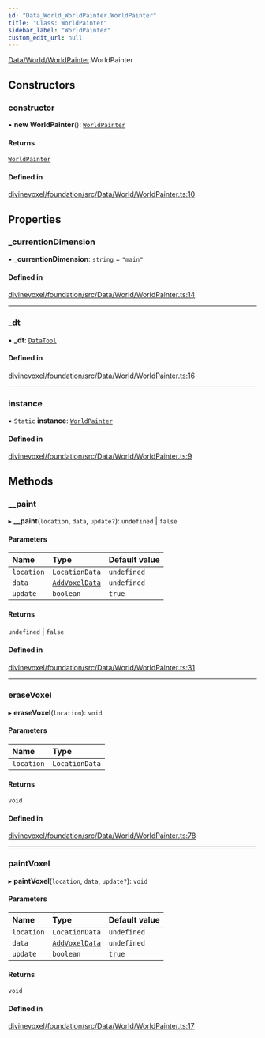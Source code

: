 ```yaml
---
id: "Data_World_WorldPainter.WorldPainter"
title: "Class: WorldPainter"
sidebar_label: "WorldPainter"
custom_edit_url: null
---
```


[Data/World/WorldPainter](../modules/Data_World_WorldPainter.md).WorldPainter

## Constructors

### constructor

• **new WorldPainter**(): [`WorldPainter`](Data_World_WorldPainter.WorldPainter.md)

#### Returns

[`WorldPainter`](Data_World_WorldPainter.WorldPainter.md)

#### Defined in

[divinevoxel/foundation/src/Data/World/WorldPainter.ts:10](https://github.com/lucasdamianjohnson/DivineVoxelEngine/blob/596fa7391478620ed460dfb4856ff0a763b91c49/divinevoxel/foundation/src/Data/World/WorldPainter.ts#L10)

## Properties

### \_currentionDimension

• **\_currentionDimension**: `string` = `"main"`

#### Defined in

[divinevoxel/foundation/src/Data/World/WorldPainter.ts:14](https://github.com/lucasdamianjohnson/DivineVoxelEngine/blob/596fa7391478620ed460dfb4856ff0a763b91c49/divinevoxel/foundation/src/Data/World/WorldPainter.ts#L14)

___

### \_dt

• **\_dt**: [`DataTool`](Default_Tools_Data_DataTool.DataTool.md)

#### Defined in

[divinevoxel/foundation/src/Data/World/WorldPainter.ts:16](https://github.com/lucasdamianjohnson/DivineVoxelEngine/blob/596fa7391478620ed460dfb4856ff0a763b91c49/divinevoxel/foundation/src/Data/World/WorldPainter.ts#L16)

___

### instance

▪ `Static` **instance**: [`WorldPainter`](Data_World_WorldPainter.WorldPainter.md)

#### Defined in

[divinevoxel/foundation/src/Data/World/WorldPainter.ts:9](https://github.com/lucasdamianjohnson/DivineVoxelEngine/blob/596fa7391478620ed460dfb4856ff0a763b91c49/divinevoxel/foundation/src/Data/World/WorldPainter.ts#L9)

## Methods

### \_\_paint

▸ **__paint**(`location`, `data`, `update?`): `undefined` \| ``false``

#### Parameters

| Name | Type | Default value |
| :------ | :------ | :------ |
| `location` | `LocationData` | `undefined` |
| `data` | [`AddVoxelData`](../modules/Data_Types_WorldData_types.md#addvoxeldata) | `undefined` |
| `update` | `boolean` | `true` |

#### Returns

`undefined` \| ``false``

#### Defined in

[divinevoxel/foundation/src/Data/World/WorldPainter.ts:31](https://github.com/lucasdamianjohnson/DivineVoxelEngine/blob/596fa7391478620ed460dfb4856ff0a763b91c49/divinevoxel/foundation/src/Data/World/WorldPainter.ts#L31)

___

### eraseVoxel

▸ **eraseVoxel**(`location`): `void`

#### Parameters

| Name | Type |
| :------ | :------ |
| `location` | `LocationData` |

#### Returns

`void`

#### Defined in

[divinevoxel/foundation/src/Data/World/WorldPainter.ts:78](https://github.com/lucasdamianjohnson/DivineVoxelEngine/blob/596fa7391478620ed460dfb4856ff0a763b91c49/divinevoxel/foundation/src/Data/World/WorldPainter.ts#L78)

___

### paintVoxel

▸ **paintVoxel**(`location`, `data`, `update?`): `void`

#### Parameters

| Name | Type | Default value |
| :------ | :------ | :------ |
| `location` | `LocationData` | `undefined` |
| `data` | [`AddVoxelData`](../modules/Data_Types_WorldData_types.md#addvoxeldata) | `undefined` |
| `update` | `boolean` | `true` |

#### Returns

`void`

#### Defined in

[divinevoxel/foundation/src/Data/World/WorldPainter.ts:17](https://github.com/lucasdamianjohnson/DivineVoxelEngine/blob/596fa7391478620ed460dfb4856ff0a763b91c49/divinevoxel/foundation/src/Data/World/WorldPainter.ts#L17)
